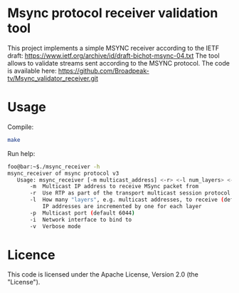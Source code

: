 # Msync protocol receiver validation tool

This project implements a simple MSYNC receiver according to the IETF draft: https://www.ietf.org/archive/id/draft-bichot-msync-04.txt
The tool allows to validate streams sent according to the MSYNC protocol.
The code is available here: https://github.com/Broadpeak-tv/Msync_validator_receiver.git

# Usage

Compile: 
```bash
make
```

Run help:
```bash
foo@bar:~$./msync_receiver -h
msync_receiver of msync protocol v3
   Usage: msync_receiver [-m multicast_address] <-r> <-l num_layers> <-p port> <-i interface_name> <-v>
       -m  Multicast IP address to receive MSync packet from
       -r  Use RTP as part of the transport multicast session protocol (default: no RTP)
       -l  How many "layers", e.g. multicast addresses, to receive (default 1, up to 10)
           IP addresses are incremented by one for each layer
       -p  Multicast port (default 6044)
       -i  Network interface to bind to
       -v  Verbose mode
```

# Licence
This code is licensed under the Apache License, Version 2.0 (the "License").
